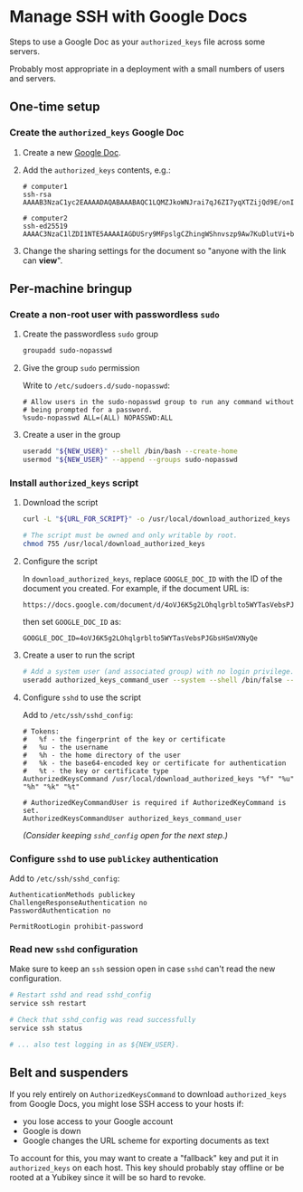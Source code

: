 # Manage SSH with Google Docs

Steps to use a Google Doc as your `authorized_keys` file across some servers.

Probably most appropriate in a deployment with a small numbers of users and servers.

## One-time setup

### Create the `authorized_keys` Google Doc

1.  Create a new [Google Doc](https://docs.google.com/document).

2.  Add the `authorized_keys` contents, e.g.:

    ```
    # computer1
    ssh-rsa AAAAB3NzaC1yc2EAAAADAQABAAABAQC1LQMZJkoWNJrai7qJ6ZI7yqXTZijQd9E/onI01dR2bA1Mvrmbz/BL0tJIrwNxVpNCUn9Os4svPy9ITIrkKg6rlxHMwW1D9oEc7grrFaM2jvhaF/GrMKuD1gC+kRYW5eaZqdcP7njRO8+ciwVImb3sw+mSAvSKUcIvHby8yGEVU2I+p3I35YRSSN1KH+BFPQRE/jd0U4Qm1a5ZI5LWL6cUbFLv5OzHp8nun+BNQStxMe6bjHcXJRtH+8LxXs5meTTo/MOUSUgPIFSYlUF1ujHJio02NXJatlWn6t1IbHMm86JAc6uSOvQNUmEB0PbUdAbV8QCS9k84xz7AzpAJC/U3

    # computer2
    ssh-ed25519 AAAAC3NzaC1lZDI1NTE5AAAAIAGDUSry9MFpslgCZhingWShnvszp9Aw7KuDlutVi+bl
    ```

3. Change the sharing settings for the document so "anyone with the link can **view**".

## Per-machine bringup

### Create a non-root user with passwordless `sudo`

1.  Create the passwordless `sudo` group

    ```bash
    groupadd sudo-nopasswd
    ```

2.  Give the group `sudo` permission

    Write to `/etc/sudoers.d/sudo-nopasswd`:

    ```
    # Allow users in the sudo-nopasswd group to run any command without
    # being prompted for a password.
    %sudo-nopasswd ALL=(ALL) NOPASSWD:ALL
    ```

3.  Create a user in the group

    ```bash
    useradd "${NEW_USER}" --shell /bin/bash --create-home
    usermod "${NEW_USER}" --append --groups sudo-nopasswd
    ```

### Install `authorized_keys` script

1.  Download the script

    ```bash
    curl -L "${URL_FOR_SCRIPT}" -o /usr/local/download_authorized_keys

    # The script must be owned and only writable by root.
    chmod 755 /usr/local/download_authorized_keys
    ```

2.  Configure the script

    In `download_authorized_keys`, replace `GOOGLE_DOC_ID` with the ID of the document you created. For example, if the document URL is:
    ```
    https://docs.google.com/document/d/4oVJ6K5g2LOhqlgrblto5WYTasVebsPJGbsHSmVXNyQe/edit`
    ```

    then set `GOOGLE_DOC_ID` as:
    ```
    GOOGLE_DOC_ID=4oVJ6K5g2LOhqlgrblto5WYTasVebsPJGbsHSmVXNyQe
    ```

3.  Create a user to run the script

    ```bash
    # Add a system user (and associated group) with no login privilege.
    useradd authorized_keys_command_user --system --shell /bin/false --user-group
    ```

4.  Configure `sshd` to use the script

    Add to `/etc/ssh/sshd_config`:

    ```
    # Tokens:
    #   %f - the fingerprint of the key or certificate
    #   %u - the username
    #   %h - the home directory of the user
    #   %k - the base64-encoded key or certificate for authentication
    #   %t - the key or certificate type 
    AuthorizedKeysCommand /usr/local/download_authorized_keys "%f" "%u" "%h" "%k" "%t"

    # AuthorizedKeyCommandUser is required if AuthorizedKeyCommand is set.
    AuthorizedKeysCommandUser authorized_keys_command_user
    ```

    _(Consider keeping `sshd_config` open for the next step.)_

### Configure `sshd` to use `publickey` authentication

Add to `/etc/ssh/sshd_config`:

```
AuthenticationMethods publickey
ChallengeResponseAuthentication no
PasswordAuthentication no

PermitRootLogin prohibit-password
```

### Read new `sshd` configuration

Make sure to keep an `ssh` session open in case `sshd` can't read the new configuration.

```bash
# Restart sshd and read sshd_config
service ssh restart

# Check that sshd_config was read successfully
service ssh status

# ... also test logging in as ${NEW_USER}.
```

## Belt and suspenders

If you rely entirely on `AuthorizedKeysCommand` to download `authorized_keys` from Google Docs, you might lose SSH access to your hosts if:
- you lose access to your Google account
- Google is down
- Google changes the URL scheme for exporting documents as text

To account for this, you may want to create a "fallback" key and put it in `authorized_keys` on each host. This key should probably stay offline or be rooted at a Yubikey since it will be so hard to revoke.
